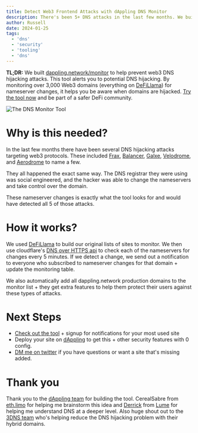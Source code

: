 ```yaml
---
title: Detect Web3 Frontend Attacks with dAppling DNS Monitor
description: There's been 5+ DNS attacks in the last few months. We built a tool to help protect users. 
author: Russell
date: 2024-01-25
tags:
  - 'dns'
  - 'security'
  - 'tooling'
  - 'dns'
---
```

**TL;DR:** We built [dappling.network/monitor](https://dappling.network/monitor) to help prevent web3 DNS hijacking attacks. This tool alerts you to potential DNS hijacking. By monitoring over 3,000 Web3 domains (everything on [DeFiLlama](https://defillama.com)) for nameserver changes, it helps you be aware when domains are hijacked. [Try the tool now](https://dappling.network/monitor) and be part of a safer DeFi community.

![The DNS Monitor Tool](/images/dns-monitor/monitor-demo.png)

# Why is this needed? 
In the last few months there have been several DNS hijacking attacks targeting web3 protocols. These included [Frax](x.com/fraxfinance/status/1719497560543658073?s=20), [Balancer]( https://twitter.com/Balancer/status/1704281611326357567), [Galxe]( https://twitter.com/galxe/status/1710305141016944654), [Velodrome]( https://twitter.com/VelodromeFi/status/1730040745736683679), and [Aerodrome](https://x.com/aerodromefi/status/1736780326070870072?s=20) to name a few. 

They all happened the exact same way. The DNS registrar they were using was social engineered, and the hacker was able to change the nameservers and take control over the domain.

These nameserver changes is exactly what the tool looks for and would have detected all 5 of those attacks. 

# How it works?
We used [DeFiLlama](https://defillama.com) to build our original lists of sites to monitor. We then use cloudflare's [DNS over HTTPS api](https://developers.cloudflare.com/1.1.1.1/encryption/dns-over-https/) to check each of the nameservers for changes every 5 minutes. If we detect a change, we send out a notification to everyone who subscribed to nameserver changes for that domain + update the monitoring table. 

We also automatically add all dappling.network production domains to the monitor list + they get extra features to help them protect their users against these types of attacks.

# Next Steps
* [Check out the tool](https://dappling.network/monitor) + signup for notifications for your most used site
* Deploy your site on [dAppling](https://dappling.network) to get this + other security features with 0 config. 
* [DM me on twitter](https://twitter.com/0xbookland) if you have questions or want a site that's missing added.  

# Thank you
Thank you to the [dAppling team](https://dappling.network) for building the tool. CerealSabre from [eth.limo](https://twitter.com/eth_limo) for helping me brainstorm this idea and [Derrick](https://twitter.com/pcfreak30) from [Lume](https://twitter.com/LumeWeb3) for helping me understand DNS at a deeper level. Also huge shout out to the [3DNS team](https://3dns.box/) who's helping reduce the DNS hijacking problem with their hybrid domains. 